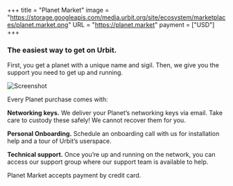 +++
title = "Planet Market"
image = "https://storage.googleapis.com/media.urbit.org/site/ecosystem/marketplaces/planet.market.png"
URL = "https://planet.market"
payment = ["USD"]
+++

### The easiest way to get on Urbit.

First, you get a planet with a unique name and sigil. Then, we give you the support you need to get up and running.

![Screenshot](https://storage.googleapis.com/media.urbit.org/site/ecosystem/marketplaces/planetmarket-screenshot.jpg)

Every Planet purchase comes with:

**Networking keys.** 
We deliver your Planet’s networking keys via email. Take care to custody these safely! We cannot recover them for you.

**Personal Onboarding.** 
Schedule an onboarding call with us for installation help and a tour of Urbit’s userspace.

**Technical support.**
Once you’re up and running on the network, you can access our support group where our support team is available to help.

Planet Market accepts payment by credit card.